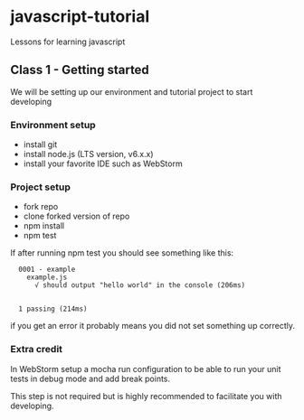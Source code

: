 # javascript-tutorial
Lessons for learning javascript

## Class 1 - Getting started
We will be setting up our environment and tutorial project to start developing 

### Environment setup
- install git
- install node.js (LTS version, v6.x.x)
- install your favorite IDE such as WebStorm

### Project setup
- fork repo
- clone forked version of repo
- npm install
- npm test

If after running npm test you should see something like this:

```
  0001 - example
    example.js
      √ should output "hello world" in the console (206ms)


  1 passing (214ms)

```

if you get an error it probably means you did not set something up correctly.

### Extra credit
In WebStorm setup a mocha run configuration to be able to run your unit tests in debug mode and add break points.

This step is not required but is highly recommended to facilitate you with developing.